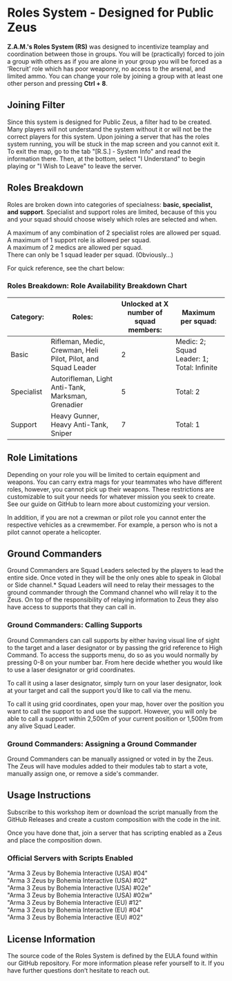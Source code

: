 # Roles System - Designed for Public Zeus
**Z.A.M.'s Roles System (RS)** was designed to incentivize teamplay and coordination between those in groups. You will be (practically) forced to join a group with others as if you are alone in your group you will be forced as a ‘Recruit’ role which has poor weaponry, no access to the arsenal, and limited ammo. You can change your role by joining a group with at least one other person and pressing **Ctrl + 8**.

## Joining Filter

Since this system is designed for Public Zeus, a filter had to be created. Many players will not understand the system without it or will not be the correct players for this system. Upon joining a server that has the roles system running, you will be stuck in the map screen and you cannot exit it. To exit the map, go to the tab "[R.S.] - System Info" and read the information there. Then, at the bottom, select "I Understand" to begin playing or "I Wish to Leave" to leave the server.

## Roles Breakdown

Roles are broken down into categories of specialness: **basic, specialist, and support**. Specialist and support roles are limited, because of this you and your squad should choose wisely which roles are selected and when.  
  
A maximum of any combination of 2 specialist roles are allowed per squad.  
A maximum of 1 support role is allowed per squad.  
A maximum of 2 medics are allowed per squad.  
There can only be 1 squad leader per squad. (Obviously…)  
  
For quick reference, see the chart below:  

### Roles Breakdown: Role Availability Breakdown Chart
| Category: | Roles: | Unlocked at X number of squad members: | Maximum per squad: |
|--|--|--|--|
| Basic | Rifleman, Medic, Crewman, Heli Pilot, Pilot, and Squad Leader | 2 | Medic: 2; Squad Leader: 1; Total: Infinite |
| Specialist | Autorifleman, Light Anti-Tank, Marksman, Grenadier | 5 | Total: 2 |
| Support| Heavy Gunner, Heavy Anti-Tank, Sniper | 7 | Total: 1 |


## Role Limitations

Depending on your role you will be limited to certain equipment and weapons. You can carry extra mags for your teammates who have different roles, however, you cannot pick up their weapons. These restrictions are customizable to suit your needs for whatever mission you seek to create. See our guide on GitHub to learn more about customizing your version.  
  
In addition, if you are not a crewman or pilot role you cannot enter the respective vehicles as a crewmember. For example, a person who is not a pilot cannot operate a helicopter.

## Ground Commanders

Ground Commanders are Squad Leaders selected by the players to lead the entire side. Once voted in they will be the only ones able to speak in Global or Side channel.* Squad Leaders will need to relay their messages to the ground commander through the Command channel who will relay it to the Zeus. On top of the responsibility of relaying information to Zeus they also have access to supports that they can call in.  
  

### Ground Commanders: Calling Supports

Ground Commanders can call supports by either having visual line of sight to the target and a laser designator or by passing the grid reference to High Command. To access the supports menu, do so as you would normally by pressing 0-8 on your number bar. From here decide whether you would like to use a laser designator or grid coordinates.  
  
To call it using a laser designator, simply turn on your laser designator, look at your target and call the support you’d like to call via the menu.  
  
To call it using grid coordinates, open your map, hover over the position you want to call the support to and use the support. However, you will only be able to call a support within 2,500m of your current position or 1,500m from any alive Squad Leader.

### Ground Commanders: Assigning a Ground Commander

Ground Commanders can be manually assigned or voted in by the Zeus. The Zeus will have modules added to their modules tab to start a vote, manually assign one, or remove a side's commander. 

## Usage Instructions

Subscribe to this workshop item or download the script manually from the GitHub Releases and create a custom composition with the code in the init.  
  
Once you have done that, join a server that has scripting enabled as a Zeus and place the composition down.  
  

### Official Servers with Scripts Enabled

"Arma 3 Zeus by Bohemia Interactive (USA) #04"  
"Arma 3 Zeus by Bohemia Interactive (USA) #02"  
"Arma 3 Zeus by Bohemia Interactive (USA) #02e"  
"Arma 3 Zeus by Bohemia Interactive (USA) #02w"  
"Arma 3 Zeus by Bohemia Interactive (EU) #12"  
"Arma 3 Zeus by Bohemia Interactive (EU) #04"  
"Arma 3 Zeus by Bohemia Interactive (EU) #02"  
  

## License Information

The source code of the Roles System is defined by the EULA found within our GitHub repository. For more information please refer yourself to it. If you have further questions don’t hesitate to reach out.
